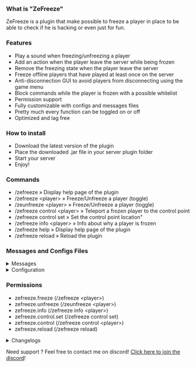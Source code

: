 ### What is "ZeFreeze"
ZeFreeze is a plugin that make possible to freeze a player in place to be able to check if he is hacking or even just for fun.

### Features
- Play a sound when freezing/unfreezing a player
- Add an action when the player leave the server while being frozen
- Remove the freezing state when the player leave the server
- Freeze offline players that have played at least once on the server
- Anti-disconnection GUI to avoid players from disconnecting using the game menu
- Block commands while the player is frozen with a possible whitelist
- Permission support
- Fully customizable with configs and messages files
- Pretty much every function can be toggled on or off
- Optimized and lag free 

### How to install
- Download the latest version of the plugin
- Place the downloaded .jar file in your server plugin folder
- Start your server
- Enjoy!

### Commands
- /zefreeze » Display help page of the plugin
- /zefreeze \<player\> » Freeze/Unfreeze a player (toggle)
- /zeunfreeze \<player\> » Freeze/Unfreeze a player (toggle)
- /zefreeze control \<player\> » Teleport a frozen player to the control point
- /zefreeze control set » Set the control point location"
- /zefreeze info \<player\> » Info about why a player is frozen
- /zefreeze help » Display help page of the plugin
- /zefreeze reload » Reload the plugin

### Messages and Configs Files
<details>
<summary>Messages</summary>

	prefix: "&c[&dZe&bFreeze&c] "
	
	no-reason: "&aNo reason"
	
	player-frozen:
	  - "&2You have &cfrozen &b{player}&2!"
	  - "&2Reason: {reason}"
	  - "&2He can't move &canymore!"
	
	player-unfrozen:
	  - "&2You have &cunfrozen &b{player}&2!"
	  - "&2He can now move &cfreely!"
	
	target-frozen:
	  - "&2You have been &cfrozen by &b{freezer}&2!"
	  - "&2Reason: {reason}"
	  - "&2You can't move &canymore!"
	
	target-unfrozen:
	  - "&2You have been &cunfrozen by &b{freezer}&2!"
	  - "&2You can now move &cfreely!"
	
	target-freeze-info:
	  - "&2&m=====&r &dOpsy&bFreeze &c- &d&lInfo &2&m=====&r"
	  - "&6Freezer &c» &b{freezer}"
	  - "&6Reason &c» &2{reason}"
	  - "&6Location &c» &2X: &e{loc_x}&2, Y: &e{loc_y}&2, Z: &e{loc_z}"
	  - "&2&m=====&r &dOpsy&bFreeze &c- &d&lInfo &2&m=====&r"
	
	plugin-reload:
	  - "&2Plugin reloaded!"
	
	unfreeze-disconnect:
	  - "&b{player} &2has been unfrozen because he left the server."
	
	staff-disconnect-alert:
	  - "&b{player} &chas left the server while being frozen!"
	
	help-page:
	  - "&d/zefreeze &c» &2Show the help page"
	  - "&d/zefreeze &b<player> &c» &2Freeze a player in place"
	  - "&d/zefreeze control &b<player> &c» &2Teleport a frozen player to the control point"
	  - "&d/zefreeze control set &c» &2Set the control point location"
	  - "&d/zefreeze info &b<player> &c» &2Info about why a player is frozen"
	  - "&d/zezfreeze &bhelp &c» &2Show the help page"
	  - "&d/zefreeze &breload &c» &2Reload the plugin"
	  - " "
	  - "&d/zeunfreeze &b<player> &c» &2Unfreeze a frozen player"
	
	errors:
	  self-freeze:
	    - "&cYou can't freeze yourself!"
	  close-anti-disconnection-gui:
	    - "&cYou can't close thi GUI because you are frozen!"
	  player-offline:
	    - "&cThis player is offline!"
	  player-already-frozen:
	    - "&b{player} &cis already frozen!"
	  player-not-frozen:
	    - "&b{player} &cis not frozen!"
	  damaged-a-frozen-player:
	    - "&cThis player is frozen, you can't damage him!"
	  damage-while-frozen:
	    - "&cYou can't damage an entity while being frozen!"
	  place-while-frozen:
	    - "&cYou can't place blocks while frozen!"
	  break-while-frozen:
	    - "&cYou can't break blocks while frozen!"
	  move-while-frozen:
	    - "&cSorry, but you can't move because you have been &4FROZEN &cby &b{freezer}!"
	    - "&cIf you think that's a mistake, feel free to contact a staff member!"
	  not-enough-permissions:
	    - "&cSorry, but you don't have enough permissions to do that!"
	  invalid-sound:
	    - "The sound {sound} doesn't exist! Please change it in the config file!"
	  control-location-not-set:
	    - "&cYou haven't set any control location yet!"
	  player-only:
	    - "&cYou need to be a player to perform that action!"
</details>
<details>
	<summary>Configuration</summary>

	# Allow the console to make a command when a player leave the server while he is frozen
	disconnect-action:
	  enabled: true
	  commands:
	    - "money set {player} 0"
	    - "ban {player} {reason}"
	
	# Block the player from making commands when he is frozen
	block-commands:
	  enabled: true
	  whitelist: []
	
	# Unfreeze the player if he disconnect while being frozen
	unfreeze-on-disconnect: true
	
	# Enable the toggle function so when you type /freeze or /unfreeze it can freeze and unfreeze the player
	freeze-toggle: true
	
	# Block the Y axe of movement while frozen avoiding players to jump or flying up and down
	block-y-axis: true
	
	# Set the freeze message cooldown in seconds to not spam the player chat while the player moves
	freeze-message-cooldown: 5
	
	# You can find all the available sound here https://hub.spigotmc.org/javadocs/spigot/org/bukkit/Sound.html
	# Sound played when the target is freezed
	freeze-sound: ENTITY_GHAST_SCREAM
	
	# Sound played when the target is unfreezed
	unfreeze-sound: ENTITY_PIG_DEATH
	
	# Disable the interaction of a frozen player
	disable-interaction: true
	
	# Disable the damages of a frozen player
	disable-damages: true
	
	# Disable the possibility to place blocks from a frozen player
	disable-block-place: true
	
	# Disable the possibility to break block from a frozen player
	disable-block-break: true
	
	anti-disconnection-gui:
	  enabled: true
	  size: 27
	  title: "&c&lYou are frozen!"
	  background:
	    enabled: true
	    material: BARRIER
	    name: "&c&lYou are frozen!"
	    lore: []
	    model: 0
	  border:
	    enabled: true
	    material: BLACK_STAINED_GLASS_PANE
	    name: "&c&lYou are frozen!"
	    lore: []
	    model: 0
      items:
	    first-item:
	      slot: 11
	      material: REDSTONE_BLOCK
	      name: "&c&lYou are frozen!"
	      lore: []
	      model: 0
        second-item:
	      slot: 15
          material: REDSTONE_BLOCK
	      name: "&c&lYou are frozen!"
	      lore: []
	      model: 0

	control-location:
</details>

### Permissions
- zefreeze.freeze (/zefreeze \<player\>)
- zefreeze.unfreeze (/zeunfreeze \<player\>)
- zefreeze.info (/zefreeze info \<player\>)
- zefreeze.control.set (/zefreeze control set)
- zefreeze.control (/zefreeze control \<player\>)
- zefreeze.reload (/zefreeze reload)

<details>
	<summary>Changelogs</summary>

	- Add a multiple command action support (Added - 0.0.2)
	- Add toggle option for the command "/freeze" (Added - 0.0.3)
	- Add an independent "/unfreeze" command (Added - 0.0.3)
	- Add an option to block the Y axis while frozen (Added - 0.1.1)
	- Add an option to set the freeze message cooldown (Added - 0.1.1)
	- Add a "/freeze info" command to know the reason of the player's freeze (Added - 0.1.2)
	- Add a location to teleport both the player and the staff member to a specific spot for control (0.2.0)
	- Add No PvP and No Block Break on freeze (0.3.0)
	- Tab completion support for the commands (1.0.0)
	- Block commands while frozen with a possible whitelist (1.1.0)
	- Add an anti-disconnection GUI and an item saying what the player has to do (1.2.0)
</details>

Need support ? Feel free to contact me on discord! [Click here to join the discord](https://discord.gg/93yXste)!
